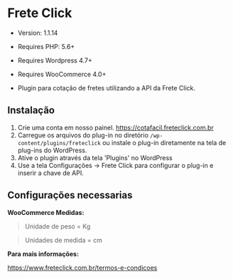 # Frete Click

* Version: 1.1.14
* Requires PHP: 5.6+
* Requires Wordpress 4.7+
* Requires WooCommerce 4.0+

* Plugin para cotação de fretes utilizando a API da Frete Click.

## Instalação

1. Crie uma conta em nosso painel. https://cotafacil.freteclick.com.br
2. Carregue os arquivos do plug-in no diretório `/wp-content/plugins/freteclick` ou instale o plug-in diretamente na tela de plug-ins do WordPress.
3. Ative o plugin através da tela 'Plugins' no WordPress
4. Use a tela Configurações -> Frete Click para configurar o plug-in e inserir a chave de API.

## Configurações necessarias

**WooCommerce Medidas:**

>Unidade de peso = Kg

>Unidades de medida = cm

**Para mais informações:**

https://www.freteclick.com.br/termos-e-condicoes